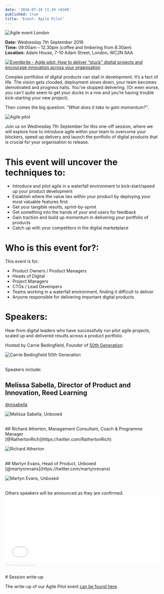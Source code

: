 ```yaml
---
date: '2016-07-19 11:39 +0100'
published: true
title: 'Event: Agile Pilot'
---
```

![Agile event London](https://s3-eu-west-1.amazonaws.com/unboxed-web-images/8bd0692e356676c961206506cb88a26a.jpg)

<b>Date:</b> Wednesday 7th September 2016<br/>
<b>Time:</b> 09:00am – 12.30pm (coffee and limbering from 8.30am)<br/>
<b>Location:</b> Adam House, 7-10 Adam Street, London, WC2N 6AA<br/>

<a href="http://www.eventbrite.co.uk/e/agile-pilot-how-to-deliver-stuck-digital-projects-and-encourage-innovation-across-your-organisation-tickets-26517584810?ref=ebtnebregn" target="_blank"><img src="https://www.eventbrite.co.uk/custombutton?eid=26517584810" alt="Eventbrite - Agile pilot: How to deliver “stuck” digital projects and encourage innovation across your organisation" /></a>

Complex portfolios of digital products can stall in development. It’s a fact of life. The vision gets clouded, deployment slows down, your team becomes demotivated and progress halts. You’ve stopped delivering. (Or even worse, you can’t quite seem to get your ducks in a row and you’re having trouble kick-starting your new project).<br/>

Then comes the big question: <i>“What does it take to gain momentum?”</i>.<br/>

![Agile pilot](https://s3-eu-west-1.amazonaws.com/unboxed-web-images/1a666167965f45ba334950517a285024.png)

Join us on Wednesday 7th September for this one-off session, where we will explore how to introduce agile within your team to overcome your blockers, speed up delivery and launch the portfolio of digital products that is crucial for your organisation to release.<br/>

# This event will uncover the techniques to:<br/>

- Introduce and pilot agile in a waterfall environment to kick-start/speed up your product development
- Establish where the value lies within your product by deploying your most valuable features first
- Get your tangible results, sprint-by-sprint
- Get something into the hands of your end users for feedback
- Gain traction and build up momentum in delivering your portfolio of products
- Catch up with your competitors in the digital marketplace


# Who is this event for?:<br/>

This event is for:<br/>

- Product Owners / Product Managers
- Heads of Digital
- Project Managers
- CTOs / Lead Developers
- Teams working in a waterfall environment, finding it difficult to deliver
- Anyone responsible for delivering important digital products


# Speakers:<br/>

Hear from digital leaders who have successfully run pilot agile projects, scaled up and delivered results across a product portfolio.<br/>

Hosted by Carrie Bedingfield, Founder of [50th Generation](http://www.50thgeneration.org/):

![Carrie Bedingfield 50th Generation](https://s3-eu-west-1.amazonaws.com/unboxed-web-images/ecd559dc066145dca1d35febf740407b.png)

<br/>
Speakers include:

## Melissa Sabella, Director of Product and Innovation, Reed Learning<br/>
[@msabella](https://twitter.com/msabella)<br/>

![Melissa Sabella, Unboxed](https://s3-eu-west-1.amazonaws.com/unboxed-web-images/174bf3e8372fd8fdb9771cf754f005e5.png)


<br/>
## Richard Atherton, Management Consultant, Coach & Programme Manager<br/>
[@RathertonRich](https://twitter.com/RathertonRich)<br/>

![Richard Atherton](https://s3-eu-west-1.amazonaws.com/unboxed-web-images/ca07d92ca54e49e60ba6c6c4a5b0f72c.png)


<br/>
## Martyn Evans, Head of Product, Unboxed<br/>
[@martynrevans](https://twitter.com/martynrevans)<br/>

![Martyn Evans, Unboxed](https://s3-eu-west-1.amazonaws.com/unboxed-web-images/405e160af8ac308b9acc1cfa688b8851.png)


<br/>
Others speakers will be announced as they are confirmed.<br/>


<div style="width:100%; text-align:left;" ><iframe  src="//eventbrite.co.uk/tickets-external?eid=26517584810&ref=etckt" frameborder="0" height="214" width="100%" vspace="0" hspace="0" marginheight="5" marginwidth="5" scrolling="auto" allowtransparency="true"></iframe><div style="font-family:Helvetica, Arial; font-size:10px; padding:5px 0 5px; margin:2px; width:100%; text-align:left;" ><a class="powered-by-eb" style="color: #dddddd; text-decoration: none;" target="_blank" href="http://www.eventbrite.co.uk/r/etckt">Powered by Eventbrite</a></div></div>

<br/>
# Session write-up

The write-up of our Agile Pilot event [can be found here](https://unboxed.co/blog/event-agile-pilot-how-to-deliver-stuck-digital-products-and-encourage-innovation-across-your-organisation/).

